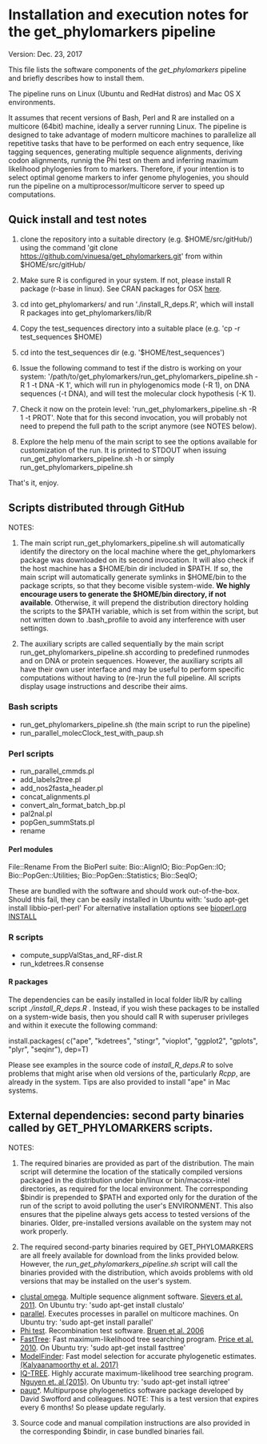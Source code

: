 # Installation and execution notes for the get_phylomarkers pipeline

Version: Dec. 23, 2017
 
This file lists the software components of the *get_phylomarkers* pipeline and briefly describes how to install them.

The pipeline runs on Linux (Ubuntu and RedHat distros) and Mac OS X environments.

It assumes that recent versions of Bash, Perl and R are installed on a multicore (64bit) machine, ideally a server running Linux.
The pipeline is designed to take advantage of modern multicore machines to parallelize all repetitive tasks that have to be performed on each entry sequence, like tagging sequences, generating multiple sequence alignments, deriving codon alignments, runnig the Phi test on them and inferring maximum likelihood phylogenies from to markers. Therefore, if your intention is to select optimal genome markers to infer genome phylogenies, you should run the pipeline on a multiprocessor/multicore server to speed up computations. 


## Quick install and test notes

1. clone the repository into a suitable directory (e.g. $HOME/src/gitHub/) using the command 'git clone https://github.com/vinuesa/get_phylomarkers.git' from within $HOME/src/gitHub/

2. Make sure R is configured in your system. If not, please install R package (r-base in linux). See CRAN packages for OSX [here](https://cran.r-project.org/bin/macosx/).

3. cd into get_phylomarkers/ and run './install_R_deps.R', which will install R packages into get_phylomarkers/lib/R

4. Copy the test_sequences directory into a suitable place (e.g. 'cp -r test_sequences $HOME)

5. cd into the test_sequences dir (e.g. '$HOME/test_sequences')

6. Issue the following command to test if the distro is working on your system: '/path/to/get_phylomarkers/run_get_phylomarkers_pipeline.sh -R 1 -t DNA -K 1', which will run in phylogenomics mode (-R 1), on DNA sequences (-t DNA), and will test the molecular clock hypothesis (-K 1). 
 
7. Check it now on the protein level: 'run_get_phylomarkers_pipeline.sh -R 1 -t PROT'. Note that for this second invocation, you will probably not need to prepend the full path to the script anymore (see NOTES below).

8. Explore the help menu of the main script to see the options available for customization of the run. It is printed to STDOUT when issuing run_get_phylomarkers_pipeline.sh -h or simply run_get_phylomarkers_pipeline.sh

That's it, enjoy. 


## Scripts distributed through GitHub

NOTES: 

1. The main script run_get_phylomarkers_pipeline.sh will automatically identify the directory
on the local machine where the get_phylomarkers package was downloaded on its second invocation. 
It will also check if the host machine has a \$HOME/bin dir included in \$PATH. If so, the main script will automatically generate 
symlinks in \$HOME/bin to the package scripts, so that they become visible system-wide. **We highly encourage users to generate the \$HOME/bin directory, if not available**.
Otherwise, it will prepend the distribution directory holding the scripts to the \$PATH variable, which is set from within the script, but not written down to .bash_profile to avoid any interference with user settings.

2. The auxiliary scripts are called sequentially by the main script run_get_phylomarkers_pipeline.sh 
according to predefined runmodes and on DNA or protein sequences. However, the auxiliary scripts all have
their own user interface and may be useful to perform specific computations without having to (re-)run the full pipeline.
All scripts display usage instructions and describe their aims.

### Bash scripts

* run_get_phylomarkers_pipeline.sh (the main script to run the pipeline)
* run_parallel_molecClock_test_with_paup.sh

### Perl scripts
* run_parallel_cmmds.pl
* add_labels2tree.pl 
* add_nos2fasta_header.pl 
* concat_alignments.pl 
* convert_aln_format_batch_bp.pl
* pal2nal.pl 
* popGen_summStats.pl
* rename

#### Perl modules
  File::Rename
 From the BioPerl suite: 
  Bio::AlignIO;
  Bio::PopGen::IO;
  Bio::PopGen::Utilities;
  Bio::PopGen::Statistics;
  Bio::SeqIO;

These are bundled with the software and should work out-of-the-box. Should this fail, 
they can be easily installed in Ubuntu with: 'sudo apt-get install libbio-perl-perl'
For alternative installation options see [bioperl.org INSTALL](http://bioperl.org/INSTALL.html)

### R scripts
* compute_suppValStas_and_RF-dist.R
* run_kdetrees.R consense 

#### R packages
The dependencies can be easily installed in local folder lib/R by calling script *./install_R_deps.R* .
Instead, if you wish these packages to be installed on a system-wide basis, then you should call R with 
superuser privileges and within it execute the following command: 

install.packages( c("ape", "kdetrees", "stingr", "vioplot", "ggplot2", "gplots", "plyr", "seqinr"), dep=T)

Please see examples in the source code of *install_R_deps.R* to solve problems that might arise when
old versions of the, particularly *Rcpp*, are already in the system. Tips are also provided to install
"ape" in Mac systems.

## External dependencies: second party binaries called by GET_PHYLOMARKERS scripts. 

NOTES: 

1. The required binaries are provided as part of the distribution. The main script will determine the location of the statically compiled versions packaged in the distribution under bin/linux or bin/macosx-intel directories, as required for the local environment. The corresponding \$bindir is prepended to \$PATH and exported only for the duration of the run of the script to avoid polluting the user's ENVIRONMENT. This also ensures that the pipeline always gets access to tested versions of the binaries. Older, pre-installed versions available on the system may not work properly.

2. The required second-party binaries required by GET_PHYLOMARKERS are all freely available for download from the links provided below. However, the *run_get_phylomarkers_pipeline.sh* script will call the binaries provided with the distribution, which avoids problems with old versions that may be installed on the user's system.

* [clustal omega](http://www.clustal.org/omega/). Multiple sequence alignment software. [Sievers et al. 2011](http://msb.embopress.org/content/7/1/539.long). On Ubuntu try: 'sudo apt-get install clustalo'
* [parallel](https://www.gnu.org/software/parallel/). Executes processes in parallel on multicore machines. On Ubuntu try: 'sudo apt-get install parallel'
* [Phi test](https://www.maths.otago.ac.nz/~dbryant/software/PhiPack.tar.gz). Recombination test software. [Bruen et al. 2006](http://www.genetics.org/content/172/4/2665.long)
* [FastTree](http://microbesonline.org/fasttree/): Fast maximum-likelihood tree searching program. [Price et al. 2010](http://journals.plos.org/plosone/article?id=10.1371/journal.pone.0009490). On Ubuntu try: 'sudo apt-get install fasttree'
* [ModelFinder](http://www.iqtree.org/ModelFinder/): Fast model selection for accurate phylogenetic estimates. [(Kalyaanamoorthy et al. 2017)](https://www.nature.com/articles/nmeth.4285)
* [IQ-TREE](http://www.iqtree.org/). Highly accurate maximum-likelihood tree searching program. [Nguyen et. al (2015)](https://academic.oup.com/mbe/article/32/1/268/2925592). On Ubuntu try: 'sudo apt-get install iqtree' 
* [paup*](https://people.sc.fsu.edu/~dswofford/paup_test/). Multipurpose phylogenetics software package developed by David Swofford and colleagues. NOTE: This is a test version that expires every 6 months! So please update regularly.

3. Source code and manual compilation instructions are also provided in the corresponding \$bindir, in case bundled binaries fail.
